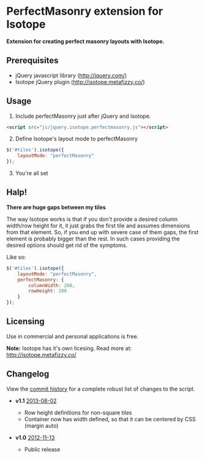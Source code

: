 PerfectMasonry extension for Isotope
========

**Extension for creating perfect masonry layouts with Isotope.**


## Prerequisites

* jQuery javascript library (http://jquery.com/)
* Isotope jQuery plugin (http://isotope.metafizzy.co/)



## Usage

1. Include perfectMasonry just after jQuery and Isotope.
```html
<script src="js/jquery.isotope.perfectmasonry.js"></script>
```

2. Define Isotope's layout mode to perfectMasonry
```javascript
$('#tiles').isotope({
    layoutMode: "perfectMasonry"
});
```

3. You're all set



## Halp!

**There are huge gaps between my tiles**

The way Isotope works is that if you don't provide a desired column width/row height for it, it just grabs the first tile and assumes dimensions from that element. So,
if you end up with severe case of them gaps, the first element is probably bigger than the rest. In such cases providing the desired options should get
rid of the symptoms.

Like so:

```javascript
$('#tiles').isotope({
    layoutMode: "perfectMasonry",
    perfectMasonry: {
        columnWidth: 200,
        rowHeight: 200
    }
});
```

## Licensing

Use in commercial and personal applications is free.

**Note:** Isotope has it's own licesing. Read more at: http://isotope.metafizzy.co/



## Changelog

View the [commit history](https://github.com/zonear/isotope-perfectmasonry/commits/master) for a complete robust list of changes to the script.

+ **v1.1**
  [2013-08-02](https://github.com/zonear/isotope-perfectmasonry/commit/92af3587f0a8da7f2957a6768c4c836c9b04d6fd)
  - Row height definitions for non-square tiles
  - Container now has width defined, so that it can be centered by CSS (margin auto)


+ **v1.0**
  [2012-11-13](https://github.com/zonear/isotope-perfectmasonry/commit/c6ee341a486e7b8688c6fb66dff2d079379c0932#jquery.isotope.perfectmasonry.js)
  - Public release